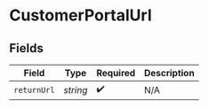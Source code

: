 # CustomerPortalUrl


## Fields

| Field              | Type               | Required           | Description        |
| ------------------ | ------------------ | ------------------ | ------------------ |
| `returnUrl`        | *string*           | :heavy_check_mark: | N/A                |